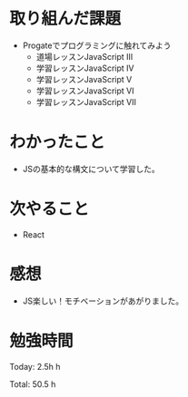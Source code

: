 # 取り組んだ課題
- Progateでプログラミングに触れてみよう
  - 道場レッスンJavaScript III 
  - 学習レッスンJavaScript IV 
  - 学習レッスンJavaScript V 
  - 学習レッスンJavaScript VI 
  - 学習レッスンJavaScript VII

# わかったこと
- JSの基本的な構文について学習した。

# 次やること
- React

# 感想
- JS楽しい！モチベーションがあがりました。

# 勉強時間
Today: 2.5h h

Total: 50.5 h
